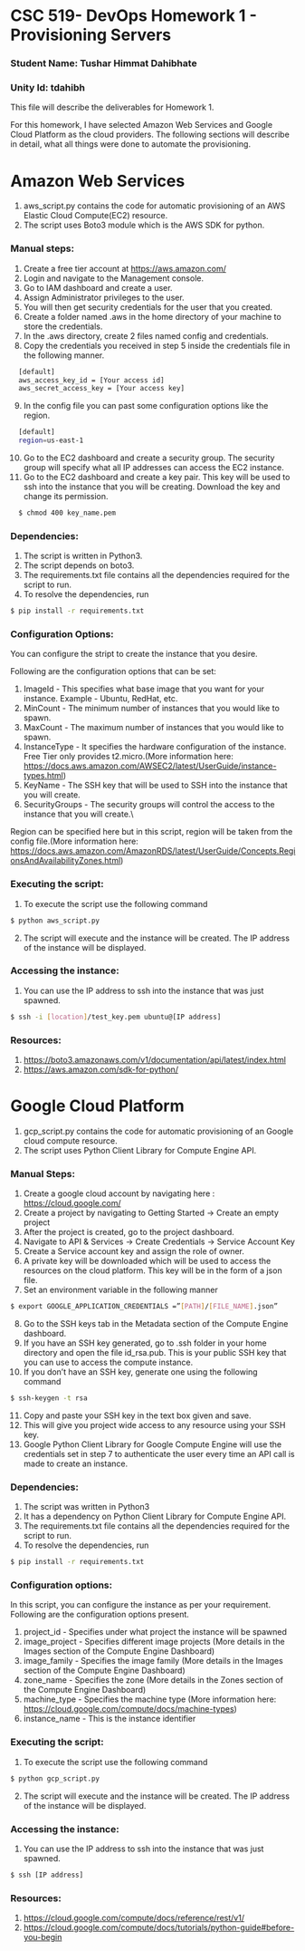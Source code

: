 # CSC 519- DevOps Homework 1 - Provisioning Servers

### Student Name: Tushar Himmat Dahibhate
### Unity Id: tdahibh

This file will describe the deliverables for Homework 1.

For this homework, I have selected Amazon Web Services and Google Cloud Platform as the cloud providers.
The following sections will describe in detail, what all things were done to automate the provisioning.

# Amazon Web Services

1. aws_script.py contains the code for automatic provisioning of an AWS Elastic Cloud Compute(EC2) resource. 
2. The script uses Boto3 module which is the AWS SDK for python. 

### Manual steps:
1. Create a free tier account at https://aws.amazon.com/
2. Login and navigate to the Management console.
3. Go to IAM dashboard and create a user.
4. Assign Administrator privileges to the user. 
5. You will then get security credentials for the user that you created.
6. Create a folder named .aws in the home directory of your machine to store the credentials.
7. In the .aws directory, create 2 files named config and credentials.
8. Copy the credentials you received in step 5 inside the credentials file in the following manner.

```bash
  [default]
  aws_access_key_id = [Your access id]
  aws_secret_access_key = [Your access key]
```
9. In the config file you can past some configuration options like the region.
```bash
  [default]
  region=us-east-1
```
10. Go to the EC2 dashboard and create a security group. The security group will specify what all IP addresses can access the EC2 instance.
11. Go to the EC2 dashboard and create a key pair. This key will be used to ssh into the instance that you will be creating.  Download the key and change its permission.
```bash
  $ chmod 400 key_name.pem
```

### Dependencies:
1. The script is written in Python3.
2. The script depends on boto3.
3. The requirements.txt file contains all the dependencies required for the script to run. 
4. To resolve the dependencies, run 
 ```bash
 $ pip install -r requirements.txt 
```
### Configuration Options:
You can configure the stript to create the instance that you desire.

Following are the configuration options that can be set:
1. ImageId - This specifies what base image that you want for your instance. Example - Ubuntu, RedHat, etc.
2. MinCount - The minimum number of instances that you would like to spawn.
3. MaxCount - The maximum number of instances that you would like to spawn.
4. InstanceType - It specifies the hardware configuration of the instance. Free Tier only provides t2.micro.(More information here: https://docs.aws.amazon.com/AWSEC2/latest/UserGuide/instance-types.html)
5. KeyName - The SSH key that will be used to SSH into the instance that you will create.
6. SecurityGroups - The security groups will control the access to the instance that you will create.\

Region can be specified here but in this script, region will be taken from the config file.(More information here: https://docs.aws.amazon.com/AmazonRDS/latest/UserGuide/Concepts.RegionsAndAvailabilityZones.html) 

### Executing the script:
1. To execute the script use the following command
```bash
$ python aws_script.py
```
2. The script will execute and the instance will be created. The IP address of the instance will be displayed.

### Accessing the instance:
1. You can use the IP address to ssh into the instance that was just spawned.
```bash
$ ssh -i [location]/test_key.pem ubuntu@[IP address]
```
### Resources:
1. https://boto3.amazonaws.com/v1/documentation/api/latest/index.html
2. https://aws.amazon.com/sdk-for-python/

# Google Cloud Platform
1. gcp_script.py contains the code for automatic provisioning of an Google cloud compute resource.
2. The script uses Python Client Library for Compute Engine API. 

### Manual Steps:
1. Create a google cloud account by navigating here : https://cloud.google.com/
2. Create a project by navigating to Getting Started -> Create an empty project
3. After the project is created, go to the project dashboard.
4. Navigate to API & Services -> Create Credentials -> Service Account Key
5. Create a Service account key and assign the role of owner.
6. A private key will be downloaded which will be used to access the resources on the cloud platform. This key will be in the form of a json file.
7. Set an environment variable in the following manner 
```bash
$ export GOOGLE_APPLICATION_CREDENTIALS =”[PATH]/[FILE_NAME].json”
```
8. Go to the SSH keys tab in the Metadata section of the Compute Engine dashboard. 
9. If you have an SSH key generated, go to .ssh folder in your home directory and open the file id_rsa.pub. This is your public SSH key that you can use to access the compute instance.
10. If you don’t have an SSH key, generate one using the following command
```bash
$ ssh-keygen -t rsa
```
11. Copy and paste your SSH key in the text box given and save. 
12. This will give you project wide access to any resource using your SSH key. 
13. Google Python Client Library for Google Compute Engine will use the credentials set in step 7 to authenticate the user every time an API call is made to create an instance.

### Dependencies:
1. The script was written in Python3
2. It has a dependency on Python Client Library for Compute Engine API.
3. The requirements.txt file contains all the dependencies required for the script to run. 
4. To resolve the dependencies, run 
 ```bash
 $ pip install -r requirements.txt 
```

### Configuration options:
In this script, you can configure the instance as per your requirement.
Following are the configuration options present.
1. project_id - Specifies under what project the instance will be spawned
2. image_project - Specifies different image projects (More details in the Images section of the Compute Engine Dashboard)
3. image_family - Specifies the image family (More details in the Images section of the Compute Engine Dashboard)
4. zone_name - Specifies the zone (More details in the Zones section of the Compute Engine Dashboard)
5. machine_type - Specifies the machine type (More information here: https://cloud.google.com/compute/docs/machine-types)
6. instance_name - This is the instance identifier

### Executing the script:
1. To execute the script use the following command
```bash
$ python gcp_script.py
```
2. The script will execute and the instance will be created. The IP address of the instance will be displayed.

### Accessing the instance:
1. You can use the IP address to ssh into the instance that was just spawned.
```bash
$ ssh [IP address]
```
### Resources:
1. https://cloud.google.com/compute/docs/reference/rest/v1/
2. https://cloud.google.com/compute/docs/tutorials/python-guide#before-you-begin
